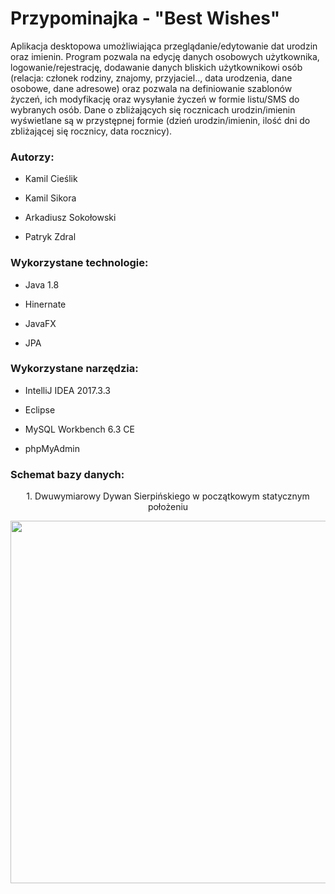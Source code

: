 # Przypominajka - "Best Wishes"

Aplikacja desktopowa umożliwiająca przeglądanie/edytowanie dat urodzin oraz imienin.
Program pozwala na edycję danych osobowych użytkownika, logowanie/rejestrację, dodawanie
danych bliskich użytkownikowi osób (relacja: członek rodziny, znajomy, przyjaciel.., data urodzenia, dane osobowe, dane adresowe) oraz pozwala
na definiowanie szablonów życzeń, ich modyfikację oraz wysyłanie życzeń w formie listu/SMS
do wybranych osób. Dane o zbliżających się rocznicach urodzin/imienin wyświetlane są w przystępnej
formie (dzień urodzin/imienin, ilość dni do zbliżającej się rocznicy, data rocznicy).

### Autorzy:

- Kamil Cieślik <br />

- Kamil Sikora <br />

- Arkadiusz Sokołowski <br />

- Patryk Zdral <br />

### Wykorzystane technologie:

- Java 1.8 <br /> 

- Hinernate <br />

- JavaFX <br /> 

- JPA <br /> 

### Wykorzystane narzędzia:

- IntelliJ IDEA 2017.3.3 <br />

- Eclipse <br />

- MySQL Workbench 6.3 CE  <br />

- phpMyAdmin <br />

### Schemat bazy danych:
<p align="center">
1. Dwuwymiarowy Dywan Sierpińskiego w początkowym statycznym położeniu
</p>
<p align="center">
<img height="580" width="650" src="https://image.ibb.co/e9UtW6/1.png" />
</p>
<p align="center">